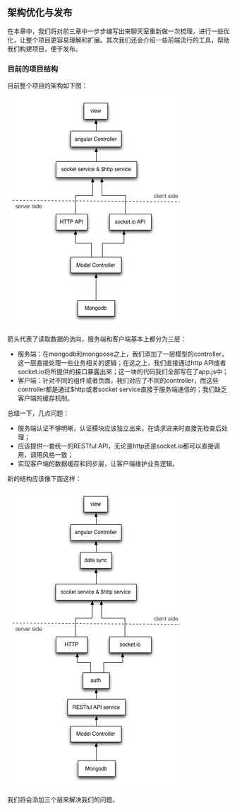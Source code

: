 ## 架构优化与发布

在本章中，我们将对前三章中一步步编写出来聊天室重新做一次梳理，进行一些优化，让整个项目更容易理解和扩展。其次我们还会介绍一些前端流行的工具，帮助我们构建项目，便于发布。

### 目前的项目结构

目前整个项目的架构如下图：

![TechNode Structure](./examples/chapter04/images/TechNodestructure.png)

箭头代表了读取数据的流向，服务端和客户端基本上都分为三层：

- 服务端：在mongodb和mongoose之上，我们添加了一层模型的controller，这一层直接处理一些业务相关的逻辑；在这之上，我们直接通过http API或者socket.io将所提供的接口暴露出来；这一块的代码我们全部写在了app.js中；
- 客户端：针对不同的组件或者页面，我们对应了不同的controller，而这些controller都是通过$http或者socket service直接于服务端通信的；我们缺乏客户端的缓存机制。

总结一下，几点问题：

- 服务端认证不够明晰，认证模块应该独立出来，在请求进来时直接先检查后处理；
- 应该提供一套统一的RESTful API，无论是http还是socket.io都可以直接调用，调用风格一致；
- 实现客户端的数据缓存和同步层，让客户端维护业务逻辑。

新的结构应该像下面这样：

![TechNode Structure](./examples/chapter04/images/TechNodestructurenew.png)

我们将会添加三个层来解决我们的问题。

